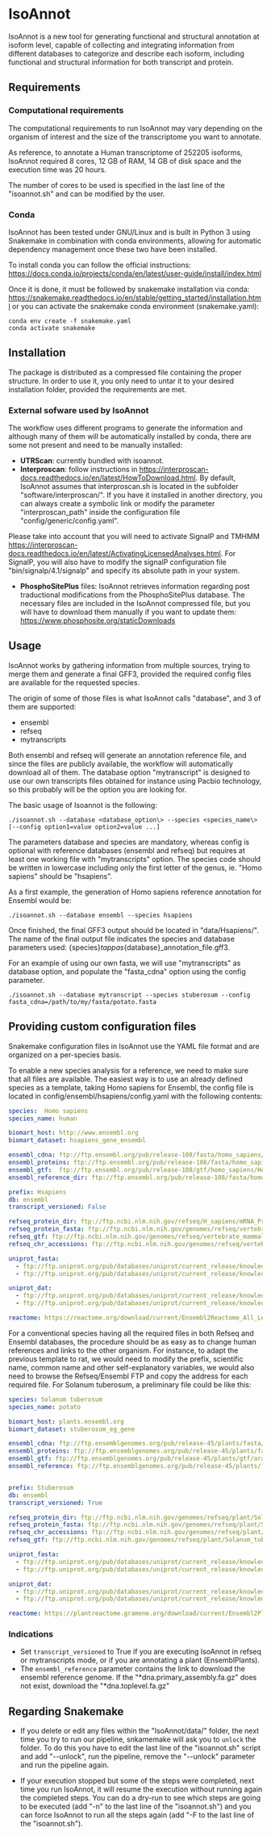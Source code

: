 # IsoAnnot

IsoAnnot is a new tool for generating functional and structural annotation at isoform level, capable of collecting and integrating information from different databases to categorize and describe each isoform, including functional and structural information for both transcript and protein.

## Requirements

### Computational requirements
The computational requirements to run IsoAnnot may vary depending on the organism of interest and the size of the transcriptome you want to annotate. 

As reference, to annotate a Human transcriptome of 252205 isoforms, IsoAnnot required 8 cores, 12 GB of RAM, 14 GB of disk space and the execution time was 20 hours. 

The number of cores to be used is specified in the last line of the "isoannot.sh" and can be modified by the user.


### Conda
IsoAnnot has been tested under GNU/Linux and is built in Python 3 using Snakemake in combination with conda environments, allowing for automatic dependency management once these two have been installed.

To install conda you can follow the official instructions: https://docs.conda.io/projects/conda/en/latest/user-guide/install/index.html

Once it is done, it must be followed by snakemake installation via conda: https://snakemake.readthedocs.io/en/stable/getting_started/installation.html or you can activate the snakemake conda environment (snakemake.yaml):

```
conda env create -f snakemake.yaml
conda activate snakemake
```

## Installation

The package is distributed as a compressed file containing the proper structure. In order to use it, you only need to untar it to your desired installation folder, provided the requirements are met.

### External sofware used by IsoAnnot

The workflow uses different programs to generate the information and although many of them will be automatically installed by conda, there are some not present and need to be manually installed:

- **UTRScan**: currently bundled with isoannot.
- **Interproscan**: follow instructions in https://interproscan-docs.readthedocs.io/en/latest/HowToDownload.html. By default, IsoAnnot assumes that interproscan.sh is located in the subfolder "software/interproscan/". If you have it installed in another directory, you can always create a symbolic link or modify the parameter "interproscan_path" inside the configuration file "config/generic/config.yaml". 

Please take into account that you will need to activate SignalP and TMHMM https://interproscan-docs.readthedocs.io/en/latest/ActivatingLicensedAnalyses.html. For SignalP, you will also have to modify the signalP configuration file "bin/signalp/4.1/signalp" and specify its absolute path in your system.

- **PhosphoSitePlus** files: IsoAnnot retrieves information regarding post traductional modifications from the PhosphoSitePlus database. 
The necessary files are included in the IsoAnnot compressed file, but you will have to download them manually if you want to update them: https://www.phosphosite.org/staticDownloads


## Usage

IsoAnnot works by gathering information from multiple sources, trying to merge them and generate a final GFF3, provided the required config files are available for the requested species.

The origin of some of those files is what IsoAnnot calls "database", and 3 of them are supported:

- ensembl
- refseq
- mytranscripts

Both ensembl and refseq will generate an annotation reference file, and since the files are publicly available, the workflow will automatically download all of them. The database option "mytranscript" is designed to use our own transcripts files obtained for instance using Pacbio technology, so this probably will be the option you are looking for.

The basic usage of Isoannot is the following:

```
./isoannot.sh --database <database_option\> --species <species_name\> [--config option1=value option2=value ...]
```

The parameters database and species are mandatory, whereas config is optional with reference databases (ensembl and refseq) but requires at least one working file with "mytranscripts" option. The species code should be written in lowercase including only the first letter of the genus, ie. "Homo sapiens" should be "hsapiens".

As a first example, the generation of Homo sapiens reference annotation for Ensembl would be:

```
./isoannot.sh --database ensembl --species hsapiens
```

Once finished, the final GFF3 output should be located in "data/Hsapiens/". The name of the final output file indicates the species and database parameters used: {species}_tappas_{database}_annotation_file.gff3.

For an example of using our own fasta, we will use "mytranscripts" as database option, and populate the "fasta_cdna" option using the config parameter.

```
./isoannot.sh --database mytranscript --species stuberosum --config fasta_cdna=/path/to/my/fasta/potato.fasta 
```

## Providing custom configuration files

Snakemake configuration files in IsoAnnot use the YAML file format and are organized on a per-species basis.

To enable a new species analysis for a reference, we need to make sure that all files are available. The easiest way is to use an already defined species as a template, taking Homo sapiens for Ensembl, the config file is located in config/ensembl/hsapiens/config.yaml with the following contents:

```yaml
species:  Homo sapiens
species_name: human

biomart_host: http://www.ensembl.org
biomart_dataset: hsapiens_gene_ensembl

ensembl_cdna: ftp://ftp.ensembl.org/pub/release-108/fasta/homo_sapiens/cdna/Homo_sapiens.GRCh38.cdna.all.fa.gz
ensembl_proteins: ftp://ftp.ensembl.org/pub/release-108/fasta/homo_sapiens/pep/Homo_sapiens.GRCh38.pep.all.fa.gz
ensembl_gtf:  ftp://ftp.ensembl.org/pub/release-108/gtf/homo_sapiens/Homo_sapiens.GRCh38.108.chr.gtf.gz
ensembl_reference_dir: ftp://ftp.ensembl.org/pub/release-108/fasta/homo_sapiens/dna/Homo_sapiens.GRCh38.dna.primary_assembly.fa.gz 

prefix: Hsapiens
db: ensembl
transcript_versioned: False

refseq_protein_dir: ftp://ftp.ncbi.nlm.nih.gov/refseq/H_sapiens/mRNA_Prot/
refseq_protein_fasta: ftp://ftp.ncbi.nlm.nih.gov/genomes/refseq/vertebrate_mammalian/Homo_sapiens/all_assembly_versions/GCF_000001405.40_GRCh38.p14/GCF_000001405.40_GRCh38.p14_protein.faa.gz
refseq_gtf: ftp://ftp.ncbi.nlm.nih.gov/genomes/refseq/vertebrate_mammalian/Homo_sapiens/all_assembly_versions/GCF_000001405.40_GRCh38.p14/GCF_000001405.40_GRCh38.p14_genomic.gtf.gz
refseq_chr_accessions: ftp://ftp.ncbi.nlm.nih.gov/genomes/refseq/vertebrate_mammalian/Homo_sapiens/all_assembly_versions/GCF_000001405.40_GRCh38.p14/GCF_000001405.40_GRCh38.p14_assembly_structure/Primary_Assembly/assembled_chromosomes/chr2acc

uniprot_fasta:
  - ftp://ftp.uniprot.org/pub/databases/uniprot/current_release/knowledgebase/reference_proteomes/Eukaryota/UP000005640/UP000005640_9606.fasta.gz
  - ftp://ftp.uniprot.org/pub/databases/uniprot/current_release/knowledgebase/reference_proteomes/Eukaryota/UP000005640/UP000005640_9606_additional.fasta.gz

uniprot_dat:
  - ftp://ftp.uniprot.org/pub/databases/uniprot/current_release/knowledgebase/reference_proteomes/Eukaryota/UP000005640/UP000005640_9606.dat.gz
  - ftp://ftp.uniprot.org/pub/databases/uniprot/current_release/knowledgebase/reference_proteomes/Eukaryota/UP000005640/UP000005640_9606_additional.dat.gz

reactome: https://reactome.org/download/current/Ensembl2Reactome_All_Levels.txt
```
For a conventional species having all the required files in both Refseq and Ensembl databases, the procedure should be as easy as to change human references and links to the other organism. For instance, to adapt the previous template to rat, we would need to modify the prefix, scientific name, common name and other self-explanatory variables, we would also need to browse the Refseq/Ensembl FTP and copy the address for each required file. For Solanum tuberosum, a preliminary file could be like this:

```yaml
species: Solanum tuberosum
species_name: potato

biomart_host: plants.ensembl.org
biomart_dataset: stuberosum_eg_gene

ensembl_cdna: ftp://ftp.ensemblgenomes.org/pub/release-45/plants/fasta/arabidopsis_thaliana/cdna/Arabidopsis_thaliana.TAIR10.cdna.all.fa.gz
ensembl_proteins: ftp://ftp.ensemblgenomes.org/pub/release-45/plants/fasta/arabidopsis_thaliana/pep/Arabidopsis_thaliana.TAIR10.pep.all.fa.gz
ensembl_gtf: ftp://ftp.ensemblgenomes.org/pub/release-45/plants/gtf/arabidopsis_thaliana/Arabidopsis_thaliana.TAIR10.45.gtf.gz
ensembl_reference: ftp://ftp.ensemblgenomes.org/pub/release-45/plants/fasta/arabidopsis_thaliana/dna/Arabidopsis_thaliana.TAIR10.dna.toplevel.fa.gz


prefix: Stuberosum
db: ensembl
transcript_versioned: True

refseq_protein_dir: ftp://ftp.ncbi.nlm.nih.gov/genomes/refseq/plant/Solanum_tuberosum/latest_assembly_versions/GCF_000226075.1_SolTub_3.0/
refseq_protein_fasta: ftp://ftp.ncbi.nlm.nih.gov/genomes/refseq/plant/Solanum_tuberosum/latest_assembly_versions/GCF_000226075.1_SolTub_3.0/GCF_000226075.1_SolTub_3.0_protein.faa.gz
refseq_chr_accessions: ftp://ftp.ncbi.nlm.nih.gov/genomes/refseq/plant/Solanum_tuberosum/latest_assembly_versions/GCF_000226075.1_SolTub_3.0/GCF_000226075.1_SolTub_3.0_assembly_structure/Primary_Assembly/scaffold_localID2acc
refseq_gtf: ftp://ftp.ncbi.nlm.nih.gov/genomes/refseq/plant/Solanum_tuberosum/latest_assembly_versions/GCF_000226075.1_SolTub_3.0/GCF_000226075.1_SolTub_3.0_genomic.gtf.gz

uniprot_fasta:
  - ftp://ftp.uniprot.org/pub/databases/uniprot/current_release/knowledgebase/reference_proteomes/Eukaryota/UP000011115/UP000011115_4113.fasta.gz
  - ftp://ftp.uniprot.org/pub/databases/uniprot/current_release/knowledgebase/reference_proteomes/Eukaryota/UP000011115/UP000011115_4113_additional.fasta.gz

uniprot_dat:
  - ftp://ftp.uniprot.org/pub/databases/uniprot/current_release/knowledgebase/reference_proteomes/Eukaryota/UP000011115/UP000011115_4113.dat.gz
  - ftp://ftp.uniprot.org/pub/databases/uniprot/current_release/knowledgebase/reference_proteomes/Eukaryota/UP000011115/UP000011115_4113_additional.dat.gz

reactome: https://plantreactome.gramene.org/download/current/Ensembl2PlantReactome_All_Levels.txt
```

### Indications

- Set `transcript_versioned` to True if you are executing IsoAnnot in refseq or mytranscripts mode, or if you are annotating a plant (EnsemblPlants).
-  The `ensembl_reference` parameter contains the link to download the ensembl reference genome. If the "*dna.primary_assembly.fa.gz" does not exist, download the "*dna.toplevel.fa.gz"

## Regarding Snakemake

- If you delete or edit any files within the "IsoAnnot/data/" folder, the next time you try to run our pipeline, snkamemake will ask you to `unlock` the folder. To do this you have to edit the last line of the "isoannot.sh" script and add "--unlock", run the pipeline, remove the "--unlock" parameter and run the pipeline again.

- If your execution stopped but some of the steps were completed, next time you run IsoAnnot, it will resume the execution without running again the completed steps. You can do a dry-run to see which steps are going to be executed (add "-n" to the last line of the "isoannot.sh") and you can force IsoAnnot to run all the steps again (add "-F to the last line of the "isoannot.sh").
